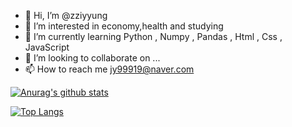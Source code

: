 - 👋 Hi, I’m @zziyyung
- 👀 I’m interested in economy,health and studying
- 🌱 I’m currently learning Python , Numpy , Pandas , Html , Css , JavaScript
- 💞️ I’m looking to collaborate on ...
- 📫 How to reach me jy99919@naver.com

<!---
zziyyung/zziyyung is a ✨ special ✨ repository because its `README.md` (this file) appears on your GitHub profile.
You can click the Preview link to take a look at your changes.
--->

[![Anurag's github stats](https://github-readme-stats.vercel.app/api?username=zziyyung)](https://github.com/anuraghazra/github-readme-status)

[![Top Langs](http://github-readme-stats.vercel.app/api/top-langs/?username=zziyyung&layout=compact)](https://github.com/anuraghazra/github-readme-stats)

